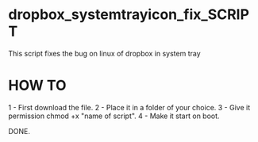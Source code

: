 # dropbox_systemtrayicon_fix_SCRIPT
This script fixes the bug on linux of dropbox in system tray


# HOW TO

1 - First download the file.
2 - Place it in a folder of your choice.
3 - Give it permission chmod +x "name of script".
4 - Make it start on boot.

DONE.

